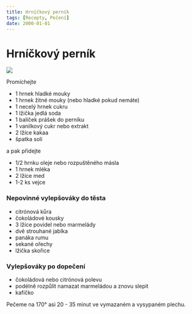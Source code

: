```yaml
---
title: Hrníčkový perník
tags: [Recepty, Pečení]
date: 2000-01-01
---
```


# Hrníčkový perník

![](/recepty/peceni/hrnickovy-pernik.jpg#float-right_w-50_pl-3)

Promíchejte

* 1 hrnek hladké mouky
* 1 hrnek žitné mouky (nebo hladké pokud nemáte)
* 1 necelý hrnek cukru
* 1 lžička jedlá soda
* 1 balíček prášek do perníku
* 1 vanilkový cukr nebo extrakt
* 2 lžíce kakaa
* špatka soli

a pak přidejte 

* 1/2 hrnku oleje nebo rozpuštěného másla
* 1 hrnek mléka
* 2 lžíce med
* 1-2 ks vejce

### Nepovinné vylepšováky do těsta

* citrónová kůra
* čokoládové kousky
* 3 lžíce povidel nebo marmelády
* dvě strouhané jablka
* panáka rumu
* sekané ořechy
* lžička skořice

### Vylepšováky po dopečení

* čokoládová nebo citrónová polevu
* podélně rozpůlit namazat marmeládou a znovu slepit
* kafíčko

Pečeme na 170° asi 20 - 35 minut ve vymazaném a vysypaném plechu.